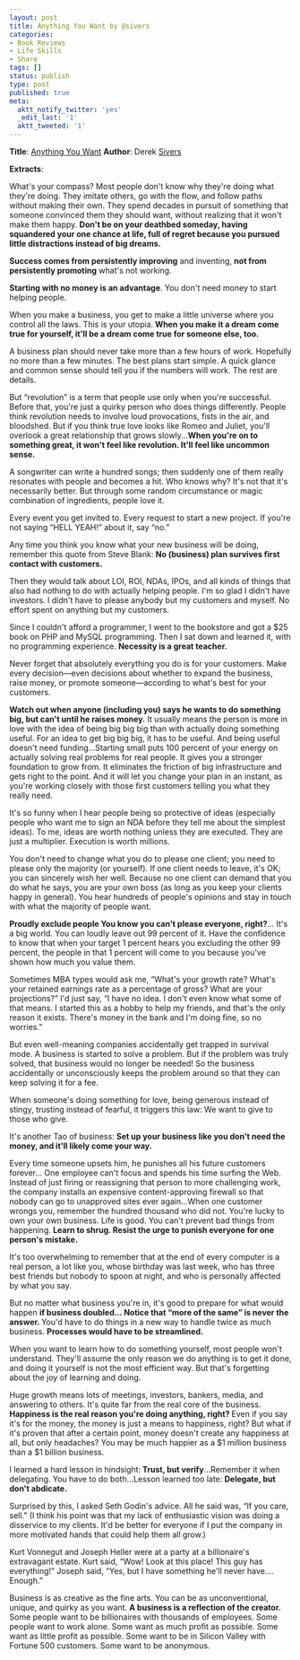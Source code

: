 ```yaml
---
layout: post
title: Anything You Want by @sivers
categories:
- Book Reviews
- Life Skills
- Share
tags: []
status: publish
type: post
published: true
meta:
  aktt_notify_twitter: 'yes'
  _edit_last: '1'
  aktt_tweeted: '1'
---
```

<strong>Title</strong>: <a href="http://www.amazon.com/Anything-You-Want-Derek-Sivers/dp/1936719118">Anything You Want</a>
<strong>Author</strong>: Derek <a href="https://twitter.com/#!/sivers">Sivers</a>

<strong>Extracts</strong>:

What's your compass? Most people don't know why they're doing what they're doing. They imitate others, go with the flow, and follow paths without making their own. They spend decades in pursuit of something that someone convinced them they should want, without realizing that it won't make them happy. <strong>Don't be on your deathbed someday, having squandered your one chance at life, full of regret because you pursued little distractions instead of big dreams.</strong>

<strong>Success comes from persistently improving</strong> and inventing, <strong>not from persistently promoting</strong> what's not working.

<strong>Starting with no money is an advantage</strong>. You don't need money to start helping people.

When you make a business, you get to make a little universe where you control all the laws. This is your utopia.<strong> When you make it a dream come true for yourself, it'll be a dream come true for someone else, too.</strong>

A business plan should never take more than a few hours of work. Hopefully no more than a few minutes. The best plans start simple. A quick glance and common sense should tell you if the numbers will work. The rest are details.

But “revolution” is a term that people use only when you're successful. Before that, you're just a quirky person who does things differently. People think revolution needs to involve loud provocations, fists in the air, and bloodshed. But if you think true love looks like Romeo and Juliet, you'll overlook a great relationship that grows slowly...<strong>When you're on to something great, it won't feel like revolution. It'll feel like uncommon sense.</strong>

A songwriter can write a hundred songs; then suddenly one of them really resonates with people and becomes a hit. Who knows why? It's not that it's necessarily better. But through some random circumstance or magic combination of ingredients, people love it.

Every event you get invited to. Every request to start a new project. If you're not saying “HELL YEAH!” about it, say “no.”

Any time you think you know what your new business will be doing, remember this quote from Steve Blank: <strong>No (business) plan survives first contact with customers.</strong>

Then they would talk about LOI, ROI, NDAs, IPOs, and all kinds of things that also had nothing to do with actually helping people. I'm so glad I didn't have investors. I didn't have to please anybody but my customers and myself. No effort spent on anything but my customers.

Since I couldn't afford a programmer, I went to the bookstore and got a $25 book on PHP and MySQL programming. Then I sat down and learned it, with no programming experience. <strong>Necessity is a great teacher.</strong>

Never forget that absolutely everything you do is for your customers. Make every decision—even decisions about whether to expand the business, raise money, or promote someone—according to what's best for your customers.

<strong>Watch out when anyone (including you) says he wants to do something big, but can't until he raises money.</strong> It usually means the person is more in love with the idea of being big big big than with actually doing something useful. For an idea to get big big big, it has to be useful. And being useful doesn't need funding...Starting small puts 100 percent of your energy on actually solving real problems for real people. It gives you a stronger foundation to grow from. It eliminates the friction of big infrastructure and gets right to the point. And it will let you change your plan in an instant, as you're working closely with those first customers telling you what they really need.

It's so funny when I hear people being so protective of ideas (especially people who want me to sign an NDA before they tell me about the simplest ideas). To me, ideas are worth nothing unless they are executed. They are just a multiplier. Execution is worth millions.

You don't need to change what you do to please one client; you need to please only the majority (or yourself). If one client needs to leave, it's OK; you can sincerely wish her well. Because no one client can demand that you do what he says, you are your own boss (as long as you keep your clients happy in general). You hear hundreds of people's opinions and stay in touch with what the majority of people want.

<strong>Proudly exclude people You know you can't please everyone, right?</strong>... It's a big world. You can loudly leave out 99 percent of it. Have the confidence to know that when your target 1 percent hears you excluding the other 99 percent, the people in that 1 percent will come to you because you've shown how much you value them.

Sometimes MBA types would ask me, “What's your growth rate? What's your retained earnings rate as a percentage of gross? What are your projections?” I'd just say, “I have no idea. I don't even know what some of that means. I started this as a hobby to help my friends, and that's the only reason it exists. There's money in the bank and I'm doing fine, so no worries.”

But even well-meaning companies accidentally get trapped in survival mode. A business is started to solve a problem. But if the problem was truly solved, that business would no longer be needed! So the business accidentally or unconsciously keeps the problem around so that they can keep solving it for a fee.

When someone's doing something for love, being generous instead of stingy, trusting instead of fearful, it triggers this law: We want to give to those who give.

It's another Tao of business: <strong>Set up your business like you don't need the money, and it'll likely come your way.</strong>

Every time someone upsets him, he punishes all his future customers forever... One employee can't focus and spends his time surfing the Web. Instead of just firing or reassigning that person to more challenging work, the company installs an expensive content-approving firewall so that nobody can go to unapproved sites ever again...When one customer wrongs you, remember the hundred thousand who did not. You're lucky to own your own business. Life is good. You can't prevent bad things from happening. <strong>Learn to shrug. Resist the urge to punish everyone for one person's mistake.</strong>

It's too overwhelming to remember that at the end of every computer is a real person, a lot like you, whose birthday was last week, who has three best friends but nobody to spoon at night, and who is personally affected by what you say.

But no matter what business you're in, it's good to prepare for what would happen <strong>if business doubled... Notice that “more of the same” is never the answer. </strong>You'd have to do things in a new way to handle twice as much business. <strong>Processes would have to be streamlined.</strong>

When you want to learn how to do something yourself, most people won't understand. They'll assume the only reason we do anything is to get it done, and doing it yourself is not the most efficient way. But that's forgetting about the joy of learning and doing.

Huge growth means lots of meetings, investors, bankers, media, and answering to others. It's quite far from the real core of the business. <strong>Happiness is the real reason you're doing anything, right? </strong>Even if you say it's for the money, the money is just a means to happiness, right? But what if it's proven that after a certain point, money doesn't create any happiness at all, but only headaches? You may be much happier as a $1 million business than a $1 billion business.

I learned a hard lesson in hindsight:<strong> Trust, but verify</strong>...Remember it when delegating. You have to do both...Lesson learned too late: <strong>Delegate, but don't abdicate.</strong>

Surprised by this, I asked Seth Godin's advice. All he said was, “If you care, sell.” (I think his point was that my lack of enthusiastic vision was doing a disservice to my clients. It'd be better for everyone if I put the company in more motivated hands that could help them all grow.)

Kurt Vonnegut and Joseph Heller were at a party at a billionaire's extravagant estate. Kurt said, “Wow! Look at this place! This guy has everything!” Joseph said, “Yes, but I have something he'll never have.... Enough.”

Business is as creative as the fine arts. You can be as unconventional, unique, and quirky as you want. <strong>A business is a reflection of the creator. </strong> Some people want to be billionaires with thousands of employees. Some people want to work alone. Some want as much profit as possible. Some want as little profit as possible. Some want to be in Silicon Valley with Fortune 500 customers. Some want to be anonymous.
